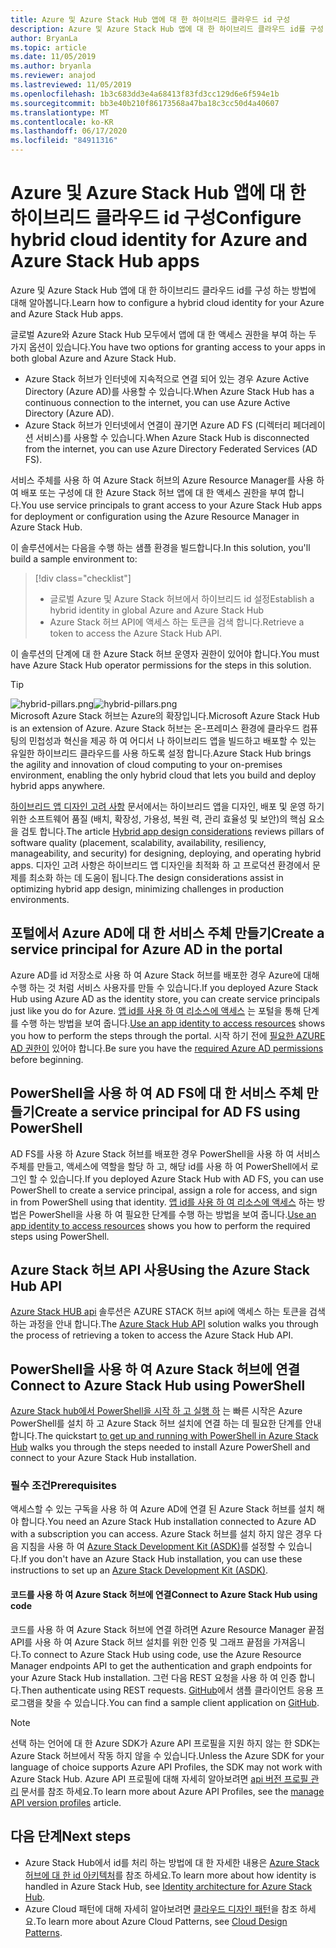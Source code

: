 ```yaml
---
title: Azure 및 Azure Stack Hub 앱에 대 한 하이브리드 클라우드 id 구성
description: Azure 및 Azure Stack Hub 앱에 대 한 하이브리드 클라우드 id를 구성 하는 방법에 대해 알아봅니다.
author: BryanLa
ms.topic: article
ms.date: 11/05/2019
ms.author: bryanla
ms.reviewer: anajod
ms.lastreviewed: 11/05/2019
ms.openlocfilehash: 1b3c683dd3e4a68413f83fd3cc129d6e6f594e1b
ms.sourcegitcommit: bb3e40b210f86173568a47ba18c3cc50d4a40607
ms.translationtype: MT
ms.contentlocale: ko-KR
ms.lasthandoff: 06/17/2020
ms.locfileid: "84911316"
---
```

# <a name="configure-hybrid-cloud-identity-for-azure-and-azure-stack-hub-apps"></a><span data-ttu-id="357e6-103">Azure 및 Azure Stack Hub 앱에 대 한 하이브리드 클라우드 id 구성</span><span class="sxs-lookup"><span data-stu-id="357e6-103">Configure hybrid cloud identity for Azure and Azure Stack Hub apps</span></span>

<span data-ttu-id="357e6-104">Azure 및 Azure Stack Hub 앱에 대 한 하이브리드 클라우드 id를 구성 하는 방법에 대해 알아봅니다.</span><span class="sxs-lookup"><span data-stu-id="357e6-104">Learn how to configure a hybrid cloud identity for your Azure and Azure Stack Hub apps.</span></span>

<span data-ttu-id="357e6-105">글로벌 Azure와 Azure Stack Hub 모두에서 앱에 대 한 액세스 권한을 부여 하는 두 가지 옵션이 있습니다.</span><span class="sxs-lookup"><span data-stu-id="357e6-105">You have two options for granting access to your apps in both global Azure and Azure Stack Hub.</span></span>

 * <span data-ttu-id="357e6-106">Azure Stack 허브가 인터넷에 지속적으로 연결 되어 있는 경우 Azure Active Directory (Azure AD)를 사용할 수 있습니다.</span><span class="sxs-lookup"><span data-stu-id="357e6-106">When Azure Stack Hub has a continuous connection to the internet, you can use Azure Active Directory (Azure AD).</span></span>
 * <span data-ttu-id="357e6-107">Azure Stack 허브가 인터넷에서 연결이 끊기면 Azure AD FS (디렉터리 페더레이션 서비스)를 사용할 수 있습니다.</span><span class="sxs-lookup"><span data-stu-id="357e6-107">When Azure Stack Hub is disconnected from the internet, you can use Azure Directory Federated Services (AD FS).</span></span>

<span data-ttu-id="357e6-108">서비스 주체를 사용 하 여 Azure Stack 허브의 Azure Resource Manager를 사용 하 여 배포 또는 구성에 대 한 Azure Stack 허브 앱에 대 한 액세스 권한을 부여 합니다.</span><span class="sxs-lookup"><span data-stu-id="357e6-108">You use service principals to grant access to your Azure Stack Hub apps for deployment or configuration using the Azure Resource Manager in Azure Stack Hub.</span></span>

<span data-ttu-id="357e6-109">이 솔루션에서는 다음을 수행 하는 샘플 환경을 빌드합니다.</span><span class="sxs-lookup"><span data-stu-id="357e6-109">In this solution, you'll build a sample environment to:</span></span>

> [!div class="checklist"]
> - <span data-ttu-id="357e6-110">글로벌 Azure 및 Azure Stack 허브에서 하이브리드 id 설정</span><span class="sxs-lookup"><span data-stu-id="357e6-110">Establish a hybrid identity in global Azure and Azure Stack Hub</span></span>
> - <span data-ttu-id="357e6-111">Azure Stack 허브 API에 액세스 하는 토큰을 검색 합니다.</span><span class="sxs-lookup"><span data-stu-id="357e6-111">Retrieve a token to access the Azure Stack Hub API.</span></span>

<span data-ttu-id="357e6-112">이 솔루션의 단계에 대 한 Azure Stack 허브 운영자 권한이 있어야 합니다.</span><span class="sxs-lookup"><span data-stu-id="357e6-112">You must have Azure Stack Hub operator permissions for the steps in this solution.</span></span>

> [!Tip]  
> <span data-ttu-id="357e6-113">![hybrid-pillars.png](./media/solution-deployment-guide-cross-cloud-scaling/hybrid-pillars.png)</span><span class="sxs-lookup"><span data-stu-id="357e6-113">![hybrid-pillars.png](./media/solution-deployment-guide-cross-cloud-scaling/hybrid-pillars.png)</span></span>  
> <span data-ttu-id="357e6-114">Microsoft Azure Stack 허브는 Azure의 확장입니다.</span><span class="sxs-lookup"><span data-stu-id="357e6-114">Microsoft Azure Stack Hub is an extension of Azure.</span></span> <span data-ttu-id="357e6-115">Azure Stack 허브는 온-프레미스 환경에 클라우드 컴퓨팅의 민첩성과 혁신을 제공 하 여 어디서 나 하이브리드 앱을 빌드하고 배포할 수 있는 유일한 하이브리드 클라우드를 사용 하도록 설정 합니다.</span><span class="sxs-lookup"><span data-stu-id="357e6-115">Azure Stack Hub brings the agility and innovation of cloud computing to your on-premises environment, enabling the only hybrid cloud that lets you build and deploy hybrid apps anywhere.</span></span>  
> 
> <span data-ttu-id="357e6-116">[하이브리드 앱 디자인 고려 사항](overview-app-design-considerations.md) 문서에서는 하이브리드 앱을 디자인, 배포 및 운영 하기 위한 소프트웨어 품질 (배치, 확장성, 가용성, 복원 력, 관리 효율성 및 보안)의 핵심 요소을 검토 합니다.</span><span class="sxs-lookup"><span data-stu-id="357e6-116">The article [Hybrid app design considerations](overview-app-design-considerations.md) reviews pillars of software quality (placement, scalability, availability, resiliency, manageability, and security) for designing, deploying, and operating hybrid apps.</span></span> <span data-ttu-id="357e6-117">디자인 고려 사항은 하이브리드 앱 디자인을 최적화 하 고 프로덕션 환경에서 문제를 최소화 하는 데 도움이 됩니다.</span><span class="sxs-lookup"><span data-stu-id="357e6-117">The design considerations assist in optimizing hybrid app design, minimizing challenges in production environments.</span></span>

## <a name="create-a-service-principal-for-azure-ad-in-the-portal"></a><span data-ttu-id="357e6-118">포털에서 Azure AD에 대 한 서비스 주체 만들기</span><span class="sxs-lookup"><span data-stu-id="357e6-118">Create a service principal for Azure AD in the portal</span></span>

<span data-ttu-id="357e6-119">Azure AD를 id 저장소로 사용 하 여 Azure Stack 허브를 배포한 경우 Azure에 대해 수행 하는 것 처럼 서비스 사용자를 만들 수 있습니다.</span><span class="sxs-lookup"><span data-stu-id="357e6-119">If you deployed Azure Stack Hub using Azure AD as the identity store, you can create service principals just like you do for Azure.</span></span> <span data-ttu-id="357e6-120">[앱 id를 사용 하 여 리소스에 액세스](/azure-stack/operator/azure-stack-create-service-principals.md#manage-an-azure-ad-app-identity) 는 포털을 통해 단계를 수행 하는 방법을 보여 줍니다.</span><span class="sxs-lookup"><span data-stu-id="357e6-120">[Use an app identity to access resources](/azure-stack/operator/azure-stack-create-service-principals.md#manage-an-azure-ad-app-identity) shows you how to perform the steps through the portal.</span></span> <span data-ttu-id="357e6-121">시작 하기 전에 [필요한 AZURE AD 권한이](/azure/azure-resource-manager/resource-group-create-service-principal-portal#required-permissions) 있어야 합니다.</span><span class="sxs-lookup"><span data-stu-id="357e6-121">Be sure you have the [required Azure AD permissions](/azure/azure-resource-manager/resource-group-create-service-principal-portal#required-permissions) before beginning.</span></span>

## <a name="create-a-service-principal-for-ad-fs-using-powershell"></a><span data-ttu-id="357e6-122">PowerShell을 사용 하 여 AD FS에 대 한 서비스 주체 만들기</span><span class="sxs-lookup"><span data-stu-id="357e6-122">Create a service principal for AD FS using PowerShell</span></span>

<span data-ttu-id="357e6-123">AD FS를 사용 하 Azure Stack 허브를 배포한 경우 PowerShell을 사용 하 여 서비스 주체를 만들고, 액세스에 역할을 할당 하 고, 해당 id를 사용 하 여 PowerShell에서 로그인 할 수 있습니다.</span><span class="sxs-lookup"><span data-stu-id="357e6-123">If you deployed Azure Stack Hub with AD FS, you can use PowerShell to create a service principal, assign a role for access, and sign in from PowerShell using that identity.</span></span> <span data-ttu-id="357e6-124">[앱 id를 사용 하 여 리소스에 액세스](/azure-stack/operator/azure-stack-create-service-principals.md#manage-an-ad-fs-app-identity) 하는 방법은 PowerShell을 사용 하 여 필요한 단계를 수행 하는 방법을 보여 줍니다.</span><span class="sxs-lookup"><span data-stu-id="357e6-124">[Use an app identity to access resources](/azure-stack/operator/azure-stack-create-service-principals.md#manage-an-ad-fs-app-identity) shows you how to perform the required steps using PowerShell.</span></span>

## <a name="using-the-azure-stack-hub-api"></a><span data-ttu-id="357e6-125">Azure Stack 허브 API 사용</span><span class="sxs-lookup"><span data-stu-id="357e6-125">Using the Azure Stack Hub API</span></span>

<span data-ttu-id="357e6-126">[Azure Stack HUB api](/azure-stack/user/azure-stack-rest-api-use.md) 솔루션은 AZURE STACK 허브 api에 액세스 하는 토큰을 검색 하는 과정을 안내 합니다.</span><span class="sxs-lookup"><span data-stu-id="357e6-126">The [Azure Stack Hub API](/azure-stack/user/azure-stack-rest-api-use.md)  solution walks you through the process of retrieving a token to access the Azure Stack Hub API.</span></span>

## <a name="connect-to-azure-stack-hub-using-powershell"></a><span data-ttu-id="357e6-127">PowerShell을 사용 하 여 Azure Stack 허브에 연결</span><span class="sxs-lookup"><span data-stu-id="357e6-127">Connect to Azure Stack Hub using PowerShell</span></span>

<span data-ttu-id="357e6-128">[Azure Stack hub에서 PowerShell을 시작 하 고 실행 하](/azure-stack/operator/azure-stack-powershell-install.md) 는 빠른 시작은 Azure PowerShell를 설치 하 고 Azure Stack 허브 설치에 연결 하는 데 필요한 단계를 안내 합니다.</span><span class="sxs-lookup"><span data-stu-id="357e6-128">The quickstart [to get up and running with PowerShell in Azure Stack Hub](/azure-stack/operator/azure-stack-powershell-install.md) walks you through the steps needed to install Azure PowerShell and connect to your Azure Stack Hub installation.</span></span>

### <a name="prerequisites"></a><span data-ttu-id="357e6-129">필수 조건</span><span class="sxs-lookup"><span data-stu-id="357e6-129">Prerequisites</span></span>

<span data-ttu-id="357e6-130">액세스할 수 있는 구독을 사용 하 여 Azure AD에 연결 된 Azure Stack 허브를 설치 해야 합니다.</span><span class="sxs-lookup"><span data-stu-id="357e6-130">You need an Azure Stack Hub installation connected to Azure AD with a subscription you can access.</span></span> <span data-ttu-id="357e6-131">Azure Stack 허브를 설치 하지 않은 경우 다음 지침을 사용 하 여 [Azure Stack Development Kit (ASDK)](/azure-stack/asdk/asdk-install.md)를 설정할 수 있습니다.</span><span class="sxs-lookup"><span data-stu-id="357e6-131">If you don't have an Azure Stack Hub installation, you can use these instructions to set up an [Azure Stack Development Kit (ASDK)](/azure-stack/asdk/asdk-install.md).</span></span>

#### <a name="connect-to-azure-stack-hub-using-code"></a><span data-ttu-id="357e6-132">코드를 사용 하 여 Azure Stack 허브에 연결</span><span class="sxs-lookup"><span data-stu-id="357e6-132">Connect to Azure Stack Hub using code</span></span>

<span data-ttu-id="357e6-133">코드를 사용 하 여 Azure Stack 허브에 연결 하려면 Azure Resource Manager 끝점 API를 사용 하 여 Azure Stack 허브 설치를 위한 인증 및 그래프 끝점을 가져옵니다.</span><span class="sxs-lookup"><span data-stu-id="357e6-133">To connect to Azure Stack Hub using code, use the Azure Resource Manager endpoints API to get the authentication and graph endpoints for your Azure Stack Hub installation.</span></span> <span data-ttu-id="357e6-134">그런 다음 REST 요청을 사용 하 여 인증 합니다.</span><span class="sxs-lookup"><span data-stu-id="357e6-134">Then authenticate using REST requests.</span></span> <span data-ttu-id="357e6-135">[GitHub](https://github.com/shriramnat/HybridARMApplication)에서 샘플 클라이언트 응용 프로그램을 찾을 수 있습니다.</span><span class="sxs-lookup"><span data-stu-id="357e6-135">You can find a sample client application on [GitHub](https://github.com/shriramnat/HybridARMApplication).</span></span>

>[!Note]
><span data-ttu-id="357e6-136">선택 하는 언어에 대 한 Azure SDK가 Azure API 프로필을 지원 하지 않는 한 SDK는 Azure Stack 허브에서 작동 하지 않을 수 있습니다.</span><span class="sxs-lookup"><span data-stu-id="357e6-136">Unless the Azure SDK for your language of choice supports Azure API Profiles, the SDK may not work with Azure Stack Hub.</span></span> <span data-ttu-id="357e6-137">Azure API 프로필에 대해 자세히 알아보려면 [api 버전 프로필 관리](/azure-stack/user/azure-stack-version-profiles.md) 문서를 참조 하세요.</span><span class="sxs-lookup"><span data-stu-id="357e6-137">To learn more about Azure API Profiles, see the [manage API version profiles](/azure-stack/user/azure-stack-version-profiles.md) article.</span></span>

## <a name="next-steps"></a><span data-ttu-id="357e6-138">다음 단계</span><span class="sxs-lookup"><span data-stu-id="357e6-138">Next steps</span></span>

- <span data-ttu-id="357e6-139">Azure Stack Hub에서 id를 처리 하는 방법에 대 한 자세한 내용은 [Azure Stack 허브에 대 한 id 아키텍처](/azure-stack/operator/azure-stack-identity-architecture.md)를 참조 하세요.</span><span class="sxs-lookup"><span data-stu-id="357e6-139">To learn more about how identity is handled in Azure Stack Hub, see [Identity architecture for Azure Stack Hub](/azure-stack/operator/azure-stack-identity-architecture.md).</span></span>
- <span data-ttu-id="357e6-140">Azure Cloud 패턴에 대해 자세히 알아보려면 [클라우드 디자인 패턴](https://docs.microsoft.com/azure/architecture/patterns)을 참조 하세요.</span><span class="sxs-lookup"><span data-stu-id="357e6-140">To learn more about Azure Cloud Patterns, see [Cloud Design Patterns](https://docs.microsoft.com/azure/architecture/patterns).</span></span>
